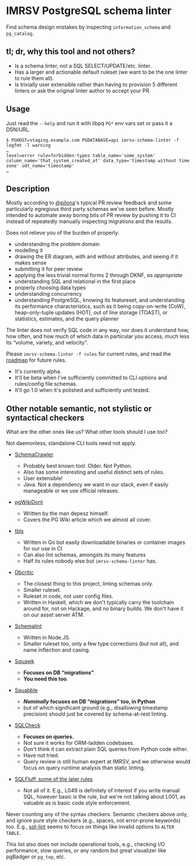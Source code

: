 # IMRSV PostgreSQL schema linter #

Find schema design mistakes by inspecting `information_schema` and
`pg_catalog`.

## tl; dr, why this tool and not others? ##

- Is a schema linter, not a SQL SELECT/UPDATE/etc. linter.
- Has a larger and actionable default ruleset (we want to be the one
  linter to rule them all).
- Is trivially user extensible rather than having to provision 5 different
  linters or ask the original linter author to accept your PR.

## Usage ##

Just read the `--help` and run it with libpq `PG*` env vars set or pass
it a DSN/URL.

```
$ PGHOST=staging.example.com PGDATABASE=api imrsv-schema-linter -f logfmt -l warning
…
level=error rule=forbidden-types table_name='some_system' column_name='that_system_created_at' data_type='timestamp without time zone' udt_name='timestamp'
…
```

## Description ##

Mostly according to [@pilona]'s typical PR review feedback and some
particularly egregious third party schemas we've seen before. Mostly
intended to automate away boring bits of PR review by pushing it to CI
instead of repeatedly manually inspecting migrations and the results.

Does not relieve you of the burden of properly:

- understanding the problem domain
- modelling it
- drawing the ER diagram, with and without attributes, and seeing if it
  makes sense
- submitting it for peer review
- applying the less trivial normal forms 2 through DKNF, _as appropriate_
- understanding SQL and relational in the first place
- properly choosing data types
- understanding concurrency
- understanding PostgreSQL, knowing its featureset, and understanding its
  performance characteristics, such as it being copy-on-write (CoW),
  heap-only-tuple updates (HOT), out of line storage (TOAST), or
  statistics, estimates, and the query planner

The linter does not verify SQL code in any way, nor does it understand how, how
often, and how much of which data in particular you access, much less
its “volume, variety, and velocity”.

Please `imrsv-schema-linter -f rules` for current rules, and read the
[roadmap](./ROADMAP.md) for future rules.

- It's currently alpha.
- It'll be beta when I've sufficiently committed to CLI options and
  rules/config file schemas.
- It'll go 1.0 when it's polished and sufficiently unit tested.

## Other **notable** semantic, not stylistic or syntactical checkers ##

What are the other ones like us? What other tools should I use _too_?

Not daemonless, standalone CLI tools need not apply.

- [SchemaCrawler]
    * Probably best known tool. Older. Not Python.
    * Also has some interesting and useful distinct sets of rules.
    * User extensible!
    * Java. Not a dependency we want in our stack, even if easily
      manageable or we use official releases.

- [pgWikiDont]
    * Written by the man depesz himself.
    * Covers the PG Wiki article which we almost all cover.

- [tbls]
    * Written in Go but easily downloadable binaries or container images
      for our use in CI
    * Can also lint schemas, amongsts its many features
    * Half its rules nobody else but `imrsv-schema-linter` has.

- [Dbcritic]
    * The closest thing to this project, linting schemas only.
    * Smaller ruleset.
    * Ruleset in code, not user config files.
    * Written in Haskell, which we don't typically carry the toolchain
      around for, not on Hackage, and no binary builds. We don't have
      it on our asset server ATM.

- [Schemalint]
    * Written in Node.JS.
    * Smaller ruleset too, only a few type corrections (but not all),
      and name inflection and casing.

- [Squawk]
    * **Focuses on DB “migrations”**.
    * **You need this too**.

- [Squabble]
    * **_Nominally_ focuses on DB “migrations” too, in Python**
    * but of which significant ground (e.g., disallowing timestamp precision)
  should just be covered by schema-at-rest linting.

- [SQLCheck]
    * **Focuses on queries.**
    * Not sure it works for ORM-ladden codebases.
    * Don't think it can extract plain SQL queries from Python code either.
    * Have not tried.
    * Query review is still human expert at IMRSV, and we otherwise
      would focus on query runtime analysis than static linting.

- [SQLFluff, some of the later rules][SQLFluff]
    * Not all of it. E.g., L049 is definitely of interest if you write
      manual SQL, however basic is the rule, but we're not talking about
      L001, as valuable as is basic code style enforcement.

Never counting any of the syntax checkers. Semantic checkers above only,
and ignore pure style checkers (e.g., spaces, not error-prone keywords)
too. E.g., [sql-lint](https://github.com/joereynolds/sql-lint/tree/typescript/src/checker/checks)
seems to focus on things like invalid options to `ALTER TABLE`.

This list also does not include operational tools, e.g., checking I/O
performance, slow queries, or any random but great visualizer like
pgBadger or `pg_top`, etc.


[@pilona]: https://github.com/pilona "Alex Pilon"

[SchemaCrawler]: https://www.schemacrawler.com/lint.html
[pgWikiDont]: https://gitlab.com/depesz/pgWikiDont/-/tree/master/parts
[Tbls]: https://github.com/k1LoW/tbls#lint
[Dbcritic]: https://github.com/channable/dbcritic/blob/master/Dbcritic/Check/
[Schemalint]: https://github.com/kristiandupont/schemalint/tree/master/src/rules#built-in-rules
[Squawk]: https://squawkhq.com/docs/rules/
[Squabble]: https://github.com/erik/squabble/tree/master/squabble/rules
[SQLCheck]: https://github.com/jarulraj/sqlcheck#what-it-can-do
[SQLFluff]: https://docs.sqlfluff.com/en/stable/rules.html
